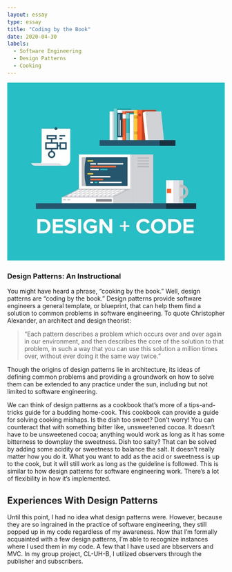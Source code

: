 ```yaml
---
layout: essay
type: essay
title: "Coding by the Book"
date: 2020-04-30
labels:
  - Software Engineering
  - Design Patterns
  - Cooking
---
```


<img class="ui medium right floated rounded image" src="/images/design.jpg">

### Design Patterns: An Instructional

You might have heard a phrase, “cooking by the book.” Well, design patterns are “coding by the book.” Design patterns provide software engineers a general template, or blueprint, that can help them find a solution to common problems in software engineering. To quote Christopher Alexander, an architect and design theorist:

>“Each pattern describes a problem which occurs over and over again in our environment, and then describes the core of the solution to that problem, in such a way that you can use this solution a million times over, without ever doing it the same way twice.”

Though the origins of design patterns lie in architecture, its ideas of defining common problems and providing a groundwork on how to solve them can be extended to any practice under the sun, including but not limited to software engineering. 

We can think of design patterns as a cookbook that’s more of a tips-and-tricks guide for a budding home-cook. This cookbook can provide a guide for solving cooking mishaps. Is the dish too sweet? Don’t worry! You can counteract that with something bitter like, unsweetened cocoa. It doesn’t have to be unsweetened cocoa; anything would work as long as it has some bitterness to downplay the sweetness. Dish too salty? That can be solved by adding some acidity or sweetness to balance the salt. It doesn’t really matter how you do it. What you want to add as the acid or sweetness is up to the cook, but it will still work as long as the guideline is followed. This is similar to how design patterns for software engineering work. There’s a lot of flexibility in how it’s implemented. 


## Experiences With Design Patterns

Until this point, I had no idea what design patterns were. However, because they are so ingrained in the practice of software engineering, they still popped up in my code regardless of my awareness. Now that I’m formally acquainted with a few design patterns, I’m able to recognize instances where I used them in my code. A few that I have used are bbservers and MVC. In my group project, CL-UH-B, I utilized observers through the publisher and subscribers. 



